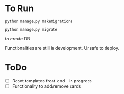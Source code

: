 # To Run
`python manage.py makemigrations`

`python manage.py migrate`

to create DB

Functionalities are still in development. Unsafe to deploy.

# ToDo
- [ ] React templates front-end - in progress
- [ ] Functionality to add/remove cards

